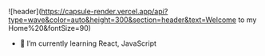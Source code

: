 ![header](https://capsule-render.vercel.app/api?type=wave&color=auto&height=300&section=header&text=Welcome to my Home%20&fontSize=90)

- 🌱 I’m currently learning React, JavaScript

